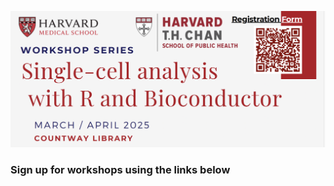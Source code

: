 <p align="center">
<img src="assets/images/series_banner.png" width="900">
</p>


### Sign up for workshops using the links below
